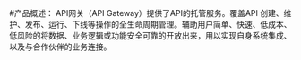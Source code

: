 #产品概述：
API网关（API Gateway）提供了API的托管服务。覆盖API 创建、维护、发布、运行、下线等操作的全生命周期管理。辅助用户简单、快速、低成本、低风险的将数据、业务逻辑或功能安全可靠的开放出来，用以实现自身系统集成、以及与合作伙伴的业务连接。
